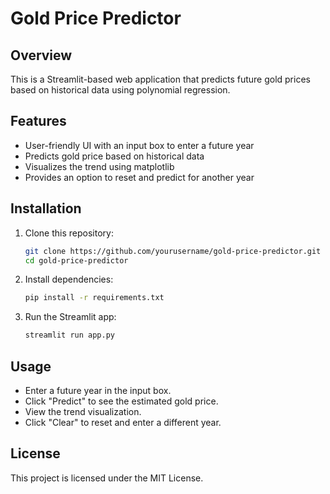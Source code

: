 # Gold Price Predictor

## Overview
This is a Streamlit-based web application that predicts future gold prices based on historical data using polynomial regression.

## Features
- User-friendly UI with an input box to enter a future year
- Predicts gold price based on historical data
- Visualizes the trend using matplotlib
- Provides an option to reset and predict for another year

## Installation
1. Clone this repository:
   ```bash
   git clone https://github.com/yourusername/gold-price-predictor.git
   cd gold-price-predictor
   ```
2. Install dependencies:
   ```bash
   pip install -r requirements.txt
   ```
3. Run the Streamlit app:
   ```bash
   streamlit run app.py
   ```

## Usage
- Enter a future year in the input box.
- Click "Predict" to see the estimated gold price.
- View the trend visualization.
- Click "Clear" to reset and enter a different year.

## License
This project is licensed under the MIT License.
